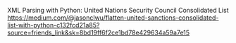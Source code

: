 XML Parsing with Python: United Nations Security Council Consolidated List
https://medium.com/@jasonclwu/flatten-united-sanctions-consolidated-list-with-python-c132fcd21a85?source=friends_link&sk=8bd19ff6f2ce1bd78e429634a59a7e15

